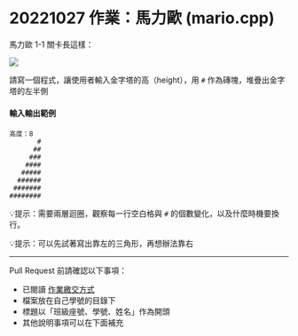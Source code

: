# 20221027 作業：馬力歐 (mario.cpp)

馬力歐 1-1 關卡長這樣：

![](https://cs50.harvard.edu/ap/2023/curriculum/x/psets/1/mario/less/pyramid.png)

請寫一個程式，讓使用者輸入金字塔的高（height），用 `#` 作為磚塊，堆疊出金字塔的左半側


#### 輸入輸出範例
```
高度：8
       #
      ##
     ###
    ####
   #####
  ######
 #######
########
```


:bulb:提示：需要兩層迴圈，觀察每一行空白格與 `#` 的個數變化，以及什麼時機要換行。

:bulb:提示：可以先試著寫出靠左的三角形，再想辦法靠右

---

Pull Request 前請確認以下事項：

* 已閱讀 [作業繳交方式](https://hackmd.io/@nssh/nscsc/%2F%40nssh%2Fsummit-homework)
* 檔案放在自己學號的目錄下
* 標題以「班級座號、學號、姓名」作為開頭
* 其他說明事項可以在下面補充
